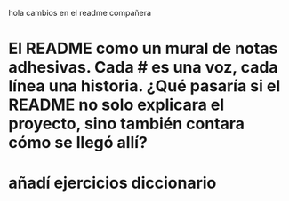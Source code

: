 hola
cambios en el readme compañera
# El README como un mural de notas adhesivas. Cada # es una voz, cada línea una historia. ¿Qué pasaría si el README no solo explicara el proyecto, sino también contara cómo se llegó allí?
# añadí ejercicios diccionario